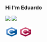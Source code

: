 ### Hi I'm Eduardo

<div>
  <a href="https://beacons.ai/EduardoMosca"></a>
  <img height="180em" src="https://github-readme-stats.vercel.app/api?username=EduardoMosca&show_icons=true&theme=dracula&include_all_commits=true&count_private=true"/>
  <img height="180em" src="https://github-readme-stats.vercel.app/api/top-langs/?username=EduardoMosca&layout=compact&langs_count-16&theme=dracula"/>
</div>

<div style="display: inline-block;"><br>
  <img align="center" alt="c-language" height="30" width="40"
    src="https://raw.githubusercontent.com/devicons/devicon/master/icons/c/c-original.svg" />
  <img align="center" alt="cplusplus-language" height="30" width="40" 
    src="https://raw.githubusercontent.com/devicons/devicon/master/icons/cplusplus/cplusplus-original.svg">
</div>
